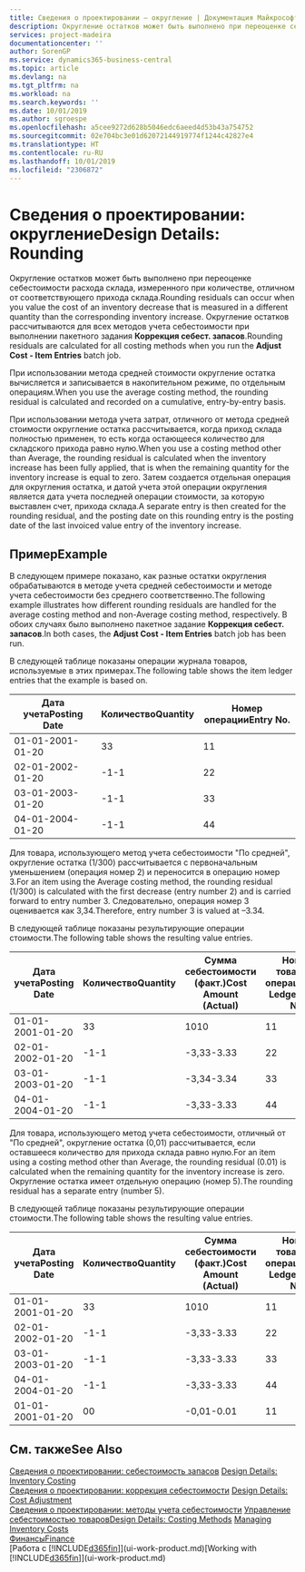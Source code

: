 ```yaml
---
title: Сведения о проектировании — округление | Документация Майкрософт
description: Округление остатков может быть выполнено при переоценке себестоимости расхода склада, измеренного при количестве, отличном от соответствующего прихода склада. Округление остатков рассчитываются для всех методов учета себестоимости при выполнении пакетного задания **Коррекция себест. запасов**.
services: project-madeira
documentationcenter: ''
author: SorenGP
ms.service: dynamics365-business-central
ms.topic: article
ms.devlang: na
ms.tgt_pltfrm: na
ms.workload: na
ms.search.keywords: ''
ms.date: 10/01/2019
ms.author: sgroespe
ms.openlocfilehash: a5cee9272d628b5046edc6aeed4d53b43a754752
ms.sourcegitcommit: 02e704bc3e01d62072144919774f1244c42827e4
ms.translationtype: HT
ms.contentlocale: ru-RU
ms.lasthandoff: 10/01/2019
ms.locfileid: "2306872"
---
```

# <a name="design-details-rounding"></a><span data-ttu-id="9313f-104">Сведения о проектировании: округление</span><span class="sxs-lookup"><span data-stu-id="9313f-104">Design Details: Rounding</span></span>
<span data-ttu-id="9313f-105">Округление остатков может быть выполнено при переоценке себестоимости расхода склада, измеренного при количестве, отличном от соответствующего прихода склада.</span><span class="sxs-lookup"><span data-stu-id="9313f-105">Rounding residuals can occur when you value the cost of an inventory decrease that is measured in a different quantity than the corresponding inventory increase.</span></span> <span data-ttu-id="9313f-106">Округление остатков рассчитываются для всех методов учета себестоимости при выполнении пакетного задания **Коррекция себест. запасов**.</span><span class="sxs-lookup"><span data-stu-id="9313f-106">Rounding residuals are calculated for all costing methods when you run the **Adjust Cost - Item Entries** batch job.</span></span>  

 <span data-ttu-id="9313f-107">При использовании метода средней стоимости округление остатка вычисляется и записывается в накопительном режиме, по отдельным операциям.</span><span class="sxs-lookup"><span data-stu-id="9313f-107">When you use the average costing method, the rounding residual is calculated and recorded on a cumulative, entry-by-entry basis.</span></span>  

 <span data-ttu-id="9313f-108">При использовании метода учета затрат, отличного от метода средней стоимости округление остатка рассчитывается, когда приход склада полностью применен, то есть когда остающееся количество для складского прихода равно нулю.</span><span class="sxs-lookup"><span data-stu-id="9313f-108">When you use a costing method other than Average, the rounding residual is calculated when the inventory increase has been fully applied, that is when the remaining quantity for the inventory increase is equal to zero.</span></span> <span data-ttu-id="9313f-109">Затем создается отдельная операция для округления остатка, и датой учета этой операции округления является дата учета последней операции стоимости, за которую выставлен счет, прихода склада.</span><span class="sxs-lookup"><span data-stu-id="9313f-109">A separate entry is then created for the rounding residual, and the posting date on this rounding entry is the posting date of the last invoiced value entry of the inventory increase.</span></span>  

## <a name="example"></a><span data-ttu-id="9313f-110">Пример</span><span class="sxs-lookup"><span data-stu-id="9313f-110">Example</span></span>  
 <span data-ttu-id="9313f-111">В следующем примере показано, как разные остатки округления обрабатываются в методе учета средней себестоимости и методе учета себестоимости без среднего соответственно.</span><span class="sxs-lookup"><span data-stu-id="9313f-111">The following example illustrates how different rounding residuals are handled for the average costing method and non-Average costing method, respectively.</span></span> <span data-ttu-id="9313f-112">В обоих случаях было выполнено пакетное задание **Коррекция себест. запасов**.</span><span class="sxs-lookup"><span data-stu-id="9313f-112">In both cases, the **Adjust Cost - Item Entries** batch job has been run.</span></span>  

 <span data-ttu-id="9313f-113">В следующей таблице показаны операции журнала товаров, используемые в этих примерах.</span><span class="sxs-lookup"><span data-stu-id="9313f-113">The following table shows the item ledger entries that the example is based on.</span></span>  

|<span data-ttu-id="9313f-114">Дата учета</span><span class="sxs-lookup"><span data-stu-id="9313f-114">Posting Date</span></span>|<span data-ttu-id="9313f-115">Количество</span><span class="sxs-lookup"><span data-stu-id="9313f-115">Quantity</span></span>|<span data-ttu-id="9313f-116">Номер операции</span><span class="sxs-lookup"><span data-stu-id="9313f-116">Entry No.</span></span>|  
|------------------|--------------|---------------|  
|<span data-ttu-id="9313f-117">01-01-20</span><span class="sxs-lookup"><span data-stu-id="9313f-117">01-01-20</span></span>|<span data-ttu-id="9313f-118">3</span><span class="sxs-lookup"><span data-stu-id="9313f-118">3</span></span>|<span data-ttu-id="9313f-119">1</span><span class="sxs-lookup"><span data-stu-id="9313f-119">1</span></span>|  
|<span data-ttu-id="9313f-120">02-01-20</span><span class="sxs-lookup"><span data-stu-id="9313f-120">02-01-20</span></span>|<span data-ttu-id="9313f-121">-1</span><span class="sxs-lookup"><span data-stu-id="9313f-121">-1</span></span>|<span data-ttu-id="9313f-122">2</span><span class="sxs-lookup"><span data-stu-id="9313f-122">2</span></span>|  
|<span data-ttu-id="9313f-123">03-01-20</span><span class="sxs-lookup"><span data-stu-id="9313f-123">03-01-20</span></span>|<span data-ttu-id="9313f-124">-1</span><span class="sxs-lookup"><span data-stu-id="9313f-124">-1</span></span>|<span data-ttu-id="9313f-125">3</span><span class="sxs-lookup"><span data-stu-id="9313f-125">3</span></span>|  
|<span data-ttu-id="9313f-126">04-01-20</span><span class="sxs-lookup"><span data-stu-id="9313f-126">04-01-20</span></span>|<span data-ttu-id="9313f-127">-1</span><span class="sxs-lookup"><span data-stu-id="9313f-127">-1</span></span>|<span data-ttu-id="9313f-128">4</span><span class="sxs-lookup"><span data-stu-id="9313f-128">4</span></span>|  

 <span data-ttu-id="9313f-129">Для товара, использующего метод учета себестоимости "По средней", округление остатка (1/300) рассчитывается с первоначальным уменьшением (операция номер 2) и переносится в операцию номер 3.</span><span class="sxs-lookup"><span data-stu-id="9313f-129">For an item using the Average costing method, the rounding residual (1/300) is calculated with the first decrease (entry number 2) and is carried forward to entry number 3.</span></span> <span data-ttu-id="9313f-130">Следовательно, операция номер 3 оценивается как 3,34.</span><span class="sxs-lookup"><span data-stu-id="9313f-130">Therefore, entry number 3 is valued at –3.34.</span></span>  

 <span data-ttu-id="9313f-131">В следующей таблице показаны результирующие операции стоимости.</span><span class="sxs-lookup"><span data-stu-id="9313f-131">The following table shows the resulting value entries.</span></span>  

|<span data-ttu-id="9313f-132">Дата учета</span><span class="sxs-lookup"><span data-stu-id="9313f-132">Posting Date</span></span>|<span data-ttu-id="9313f-133">Количество</span><span class="sxs-lookup"><span data-stu-id="9313f-133">Quantity</span></span>|<span data-ttu-id="9313f-134">Сумма себестоимости (факт.)</span><span class="sxs-lookup"><span data-stu-id="9313f-134">Cost Amount (Actual)</span></span>|<span data-ttu-id="9313f-135">Номер товарной операции</span><span class="sxs-lookup"><span data-stu-id="9313f-135">Item Ledger Entry No.</span></span>|<span data-ttu-id="9313f-136">Номер операции</span><span class="sxs-lookup"><span data-stu-id="9313f-136">Entry No.</span></span>|  
|------------------|--------------|----------------------------|---------------------------|---------------|  
|<span data-ttu-id="9313f-137">01-01-20</span><span class="sxs-lookup"><span data-stu-id="9313f-137">01-01-20</span></span>|<span data-ttu-id="9313f-138">3</span><span class="sxs-lookup"><span data-stu-id="9313f-138">3</span></span>|<span data-ttu-id="9313f-139">10</span><span class="sxs-lookup"><span data-stu-id="9313f-139">10</span></span>|<span data-ttu-id="9313f-140">1</span><span class="sxs-lookup"><span data-stu-id="9313f-140">1</span></span>|<span data-ttu-id="9313f-141">1</span><span class="sxs-lookup"><span data-stu-id="9313f-141">1</span></span>|  
|<span data-ttu-id="9313f-142">02-01-20</span><span class="sxs-lookup"><span data-stu-id="9313f-142">02-01-20</span></span>|<span data-ttu-id="9313f-143">-1</span><span class="sxs-lookup"><span data-stu-id="9313f-143">-1</span></span>|<span data-ttu-id="9313f-144">-3,33</span><span class="sxs-lookup"><span data-stu-id="9313f-144">-3.33</span></span>|<span data-ttu-id="9313f-145">2</span><span class="sxs-lookup"><span data-stu-id="9313f-145">2</span></span>|<span data-ttu-id="9313f-146">2</span><span class="sxs-lookup"><span data-stu-id="9313f-146">2</span></span>|  
|<span data-ttu-id="9313f-147">03-01-20</span><span class="sxs-lookup"><span data-stu-id="9313f-147">03-01-20</span></span>|<span data-ttu-id="9313f-148">-1</span><span class="sxs-lookup"><span data-stu-id="9313f-148">-1</span></span>|<span data-ttu-id="9313f-149">-3,34</span><span class="sxs-lookup"><span data-stu-id="9313f-149">-3.34</span></span>|<span data-ttu-id="9313f-150">3</span><span class="sxs-lookup"><span data-stu-id="9313f-150">3</span></span>|<span data-ttu-id="9313f-151">3</span><span class="sxs-lookup"><span data-stu-id="9313f-151">3</span></span>|  
|<span data-ttu-id="9313f-152">04-01-20</span><span class="sxs-lookup"><span data-stu-id="9313f-152">04-01-20</span></span>|<span data-ttu-id="9313f-153">-1</span><span class="sxs-lookup"><span data-stu-id="9313f-153">-1</span></span>|<span data-ttu-id="9313f-154">-3,33</span><span class="sxs-lookup"><span data-stu-id="9313f-154">-3.33</span></span>|<span data-ttu-id="9313f-155">4</span><span class="sxs-lookup"><span data-stu-id="9313f-155">4</span></span>|<span data-ttu-id="9313f-156">4</span><span class="sxs-lookup"><span data-stu-id="9313f-156">4</span></span>|  

 <span data-ttu-id="9313f-157">Для товара, использующего метод учета себестоимости, отличный от "По средней", округление остатка (0,01) рассчитывается, если оставшееся количество для прихода склада равно нулю.</span><span class="sxs-lookup"><span data-stu-id="9313f-157">For an item using a costing method other than Average, the rounding residual (0.01) is calculated when the remaining quantity for the inventory increase is zero.</span></span> <span data-ttu-id="9313f-158">Округление остатка имеет отдельную операцию (номер 5).</span><span class="sxs-lookup"><span data-stu-id="9313f-158">The rounding residual has a separate entry (number 5).</span></span>  

 <span data-ttu-id="9313f-159">В следующей таблице показаны результирующие операции стоимости.</span><span class="sxs-lookup"><span data-stu-id="9313f-159">The following table shows the resulting value entries.</span></span>  

|<span data-ttu-id="9313f-160">Дата учета</span><span class="sxs-lookup"><span data-stu-id="9313f-160">Posting Date</span></span>|<span data-ttu-id="9313f-161">Количество</span><span class="sxs-lookup"><span data-stu-id="9313f-161">Quantity</span></span>|<span data-ttu-id="9313f-162">Сумма себестоимости (факт.)</span><span class="sxs-lookup"><span data-stu-id="9313f-162">Cost Amount (Actual)</span></span>|<span data-ttu-id="9313f-163">Номер товарной операции</span><span class="sxs-lookup"><span data-stu-id="9313f-163">Item Ledger Entry No.</span></span>|<span data-ttu-id="9313f-164">Номер операции</span><span class="sxs-lookup"><span data-stu-id="9313f-164">Entry No.</span></span>|  
|------------------|--------------|----------------------------|---------------------------|---------------|  
|<span data-ttu-id="9313f-165">01-01-20</span><span class="sxs-lookup"><span data-stu-id="9313f-165">01-01-20</span></span>|<span data-ttu-id="9313f-166">3</span><span class="sxs-lookup"><span data-stu-id="9313f-166">3</span></span>|<span data-ttu-id="9313f-167">10</span><span class="sxs-lookup"><span data-stu-id="9313f-167">10</span></span>|<span data-ttu-id="9313f-168">1</span><span class="sxs-lookup"><span data-stu-id="9313f-168">1</span></span>|<span data-ttu-id="9313f-169">1</span><span class="sxs-lookup"><span data-stu-id="9313f-169">1</span></span>|  
|<span data-ttu-id="9313f-170">02-01-20</span><span class="sxs-lookup"><span data-stu-id="9313f-170">02-01-20</span></span>|<span data-ttu-id="9313f-171">-1</span><span class="sxs-lookup"><span data-stu-id="9313f-171">-1</span></span>|<span data-ttu-id="9313f-172">-3,33</span><span class="sxs-lookup"><span data-stu-id="9313f-172">-3.33</span></span>|<span data-ttu-id="9313f-173">2</span><span class="sxs-lookup"><span data-stu-id="9313f-173">2</span></span>|<span data-ttu-id="9313f-174">2</span><span class="sxs-lookup"><span data-stu-id="9313f-174">2</span></span>|  
|<span data-ttu-id="9313f-175">03-01-20</span><span class="sxs-lookup"><span data-stu-id="9313f-175">03-01-20</span></span>|<span data-ttu-id="9313f-176">-1</span><span class="sxs-lookup"><span data-stu-id="9313f-176">-1</span></span>|<span data-ttu-id="9313f-177">-3,33</span><span class="sxs-lookup"><span data-stu-id="9313f-177">-3.33</span></span>|<span data-ttu-id="9313f-178">3</span><span class="sxs-lookup"><span data-stu-id="9313f-178">3</span></span>|<span data-ttu-id="9313f-179">3</span><span class="sxs-lookup"><span data-stu-id="9313f-179">3</span></span>|  
|<span data-ttu-id="9313f-180">04-01-20</span><span class="sxs-lookup"><span data-stu-id="9313f-180">04-01-20</span></span>|<span data-ttu-id="9313f-181">-1</span><span class="sxs-lookup"><span data-stu-id="9313f-181">-1</span></span>|<span data-ttu-id="9313f-182">-3,33</span><span class="sxs-lookup"><span data-stu-id="9313f-182">-3.33</span></span>|<span data-ttu-id="9313f-183">4</span><span class="sxs-lookup"><span data-stu-id="9313f-183">4</span></span>|<span data-ttu-id="9313f-184">4</span><span class="sxs-lookup"><span data-stu-id="9313f-184">4</span></span>|  
|<span data-ttu-id="9313f-185">01-01-20</span><span class="sxs-lookup"><span data-stu-id="9313f-185">01-01-20</span></span>|<span data-ttu-id="9313f-186">0</span><span class="sxs-lookup"><span data-stu-id="9313f-186">0</span></span>|<span data-ttu-id="9313f-187">-0,01</span><span class="sxs-lookup"><span data-stu-id="9313f-187">-0.01</span></span>|<span data-ttu-id="9313f-188">1</span><span class="sxs-lookup"><span data-stu-id="9313f-188">1</span></span>|<span data-ttu-id="9313f-189">5</span><span class="sxs-lookup"><span data-stu-id="9313f-189">5</span></span>|  

## <a name="see-also"></a><span data-ttu-id="9313f-190">См. также</span><span class="sxs-lookup"><span data-stu-id="9313f-190">See Also</span></span>  
 <span data-ttu-id="9313f-191">[Сведения о проектировании: себестоимость запасов](design-details-inventory-costing.md) </span><span class="sxs-lookup"><span data-stu-id="9313f-191">[Design Details: Inventory Costing](design-details-inventory-costing.md) </span></span>  
 <span data-ttu-id="9313f-192">[Сведения о проектировании: коррекция себестоимости](design-details-cost-adjustment.md) </span><span class="sxs-lookup"><span data-stu-id="9313f-192">[Design Details: Cost Adjustment](design-details-cost-adjustment.md) </span></span>  
 <span data-ttu-id="9313f-193">[Сведения о проектировании: методы учета себестоимости](design-details-costing-methods.md) [Управление себестоимостью товаров](finance-manage-inventory-costs.md)</span><span class="sxs-lookup"><span data-stu-id="9313f-193">[Design Details: Costing Methods](design-details-costing-methods.md) [Managing Inventory Costs](finance-manage-inventory-costs.md)</span></span>  
 [<span data-ttu-id="9313f-194">Финансы</span><span class="sxs-lookup"><span data-stu-id="9313f-194">Finance</span></span>](finance.md)  
 <span data-ttu-id="9313f-195">[Работа с [!INCLUDE[d365fin](includes/d365fin_md.md)]](ui-work-product.md)</span><span class="sxs-lookup"><span data-stu-id="9313f-195">[Working with [!INCLUDE[d365fin](includes/d365fin_md.md)]](ui-work-product.md)</span></span>

